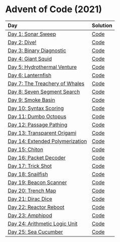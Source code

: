 # Advent of Code (2021)

|                      Day                      |         Solution       |
| :-------------------------------------------- | :--------------------- |
| [Day 1: Sonar Sweep](https://adventofcode.com/2021/day/1) | [Code](day01/day01.py) |
| [Day 2: Dive!](https://adventofcode.com/2021/day/2) | [Code](day02/day02.py) |
| [Day 3: Binary Diagnostic](https://adventofcode.com/2021/day/3) | [Code](day03/day03.py) |
| [Day 4: Giant Squid](https://adventofcode.com/2021/day/4) | [Code](day04/day04.py) |
| [Day 5: Hydrothermal Venture](https://adventofcode.com/2021/day/5) | [Code](day05/day05.py) |
| [Day 6: Lanternfish](https://adventofcode.com/2021/day/6) | [Code](day06/day06.py) |
| [Day 7: The Treachery of Whales](https://adventofcode.com/2021/day/7) | [Code](day07/day07.py) |
| [Day 8: Seven Segment Search](https://adventofcode.com/2021/day/8) | [Code](day08/day08.py) |
| [Day 9: Smoke Basin](https://adventofcode.com/2021/day/9) | [Code](day09/day09.py) |
| [Day 10: Syntax Scoring](https://adventofcode.com/2021/day/10) | [Code](day10/day10.py) |
| [Day 11: Dumbo Octopus](https://adventofcode.com/2021/day/11) | [Code](day11/day11.py) |
| [Day 12: Passage Pathing](https://adventofcode.com/2021/day/12) | [Code](day12/day12.py) |
| [Day 13: Transparent Origami](https://adventofcode.com/2021/day/13) | [Code](day13/day13.py) |
| [Day 14: Extended Polymerization](https://adventofcode.com/2021/day/14) | [Code](day14/day14.py) |
| [Day 15: Chiton](https://adventofcode.com/2021/day/15) | [Code](day15/day15.py) |
| [Day 16: Packet Decoder](https://adventofcode.com/2021/day/16) | [Code](day16/day16.py) |
| [Day 17: Trick Shot](https://adventofcode.com/2021/day/17) | [Code](day17/day17.py) |
| [Day 18: Snailfish](https://adventofcode.com/2021/day/18) | [Code](day18/day18.py) |
| [Day 19: Beacon Scanner](https://adventofcode.com/2021/day/19) | [Code](day19/day19.py) |
| [Day 20: Trench Map](https://adventofcode.com/2021/day/20) | [Code](day20/day20.py) |
| [Day 21: Dirac Dice](https://adventofcode.com/2021/day/21) | [Code](day21/day21.py) |
| [Day 22: Reactor Reboot](https://adventofcode.com/2021/day/22) | [Code](day22/day22.py) |
| [Day 23: Amphipod](https://adventofcode.com/2021/day/23) | [Code](day23/day23.py) |
| [Day 24: Arithmetic Logic Unit](https://adventofcode.com/2021/day/24) | [Code](day24/day24.py) |
| [Day 25: Sea Cucumber](https://adventofcode.com/2021/day/25) | [Code](day25/day25.py) |

